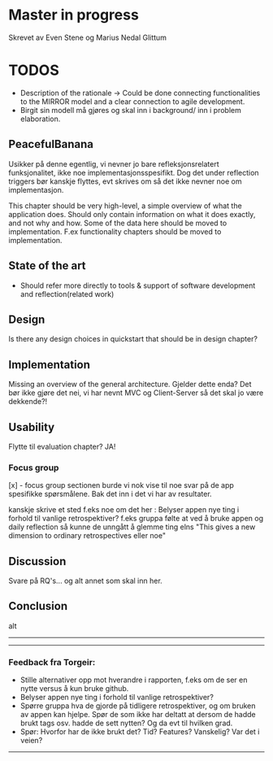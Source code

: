 Master in progress
======

Skrevet av Even Stene og Marius Nedal Glittum

# TODOS
* Description of the rationale -> Could be done connecting functionalities to the MIRROR model and a clear connection to agile development.
* Birgit sin modell må gjøres og skal inn i background/ inn i problem elaboration. 

## PeacefulBanana
Usikker på denne egentlig, vi nevner jo bare refleksjonsrelatert funksjonalitet, ikke noe implementasjonsspesifikt.
Dog det under reflection triggers bør kanskje flyttes, evt skrives om så det ikke nevner noe om implementasjon. 

This chapter should be very high-level, a simple overview of what the application does. Should only contain information on what it does exactly, and not why and how. Some of the data here should be moved to implementation. F.ex functionality chapters should be moved to implementation. 

## State of the art
* Should refer more directly to tools & support of software development and reflection(related work)

## Design
Is there any design choices in quickstart that should be in design chapter?

## Implementation
Missing an overview of the general architecture. Gjelder dette enda?
  Det bør ikke gjøre det nei, vi har nevnt MVC og Client-Server så det skal jo være dekkende?!

## Usability
Flytte til evaluation chapter? JA!

### Focus group
[x] - focus group sectionen burde vi nok vise til noe svar på de app spesifikke spørsmålene. Bak det inn i det vi har av resultater. 

kanskje skrive et sted f.eks noe om det her : Belyser appen nye ting i forhold til vanlige retrospektiver?
f.eks gruppa følte at ved å bruke appen og daily reflection så kunne de unngått å glemme ting elns
"This gives a new dimension to ordinary retrospectives eller noe"

## Discussion
Svare på RQ's... og alt annet som skal inn her. 

## Conclusion
alt
___
___


### Feedback fra Torgeir:
* Stille alternativer opp mot hverandre i rapporten, f.eks om de ser en nytte versus å kun bruke github. 
* Belyser appen nye ting i forhold til vanlige retrospektiver?
* Spørre gruppa hva de gjorde på tidligere retrospektiver, og om bruken av appen kan hjelpe. Spør de som ikke har deltatt at dersom de hadde brukt tags osv. hadde de sett nytten? Og da evt til hvilken grad.  
* Spør: Hvorfor har de ikke brukt det? Tid? Features? Vanskelig? Var det i veien?
___

